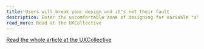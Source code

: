 ```yaml
---
title: Users will break your design and it's not their fault
description: Enter the uncomfortable zone of designing for variable "x".
read_more: Read at the UXCollective
---
```


[Read the whole article at the UXCollective](https://uxcollective.cc)  